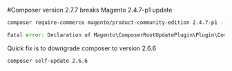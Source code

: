#Composer version 2.7.7 breaks Magento 2.4.7-p1 update

```bash
composer require-commerce magento/product-community-edition 2.4.7-p1 --no-update
```


```php
Fatal error: Declaration of Magento\ComposerRootUpdatePlugin\Plugin\Commands\OverrideRequireCommand::execute(Symfony\Component\Console\Input\InputInterface $input, Symfony\Component\Console\Output\OutputInterface $output) must be compatible with Composer\Command\RequireCommand::execute(Symfony\Component\Console\Input\InputInterface $input, Symfony\Component\Console\Output\OutputInterface $output): int in /Users/martin/PhpstormProjects/hocras/project/vendor/magento/composer-root-update-plugin/Plugin/Commands/OverrideRequireCommand.php on line 173
```

Quick fix is to downgrade composer to version 2.6.6

```bash
composer self-update 2.6.6
```
